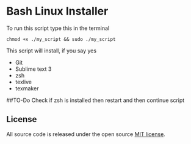 Bash Linux Installer
=============================


To run this script type this in the terminal
```
chmod +x ./my_script && sudo ./my_script
```

This script will install, if you say yes
* Git
* Sublime text 3
* zsh
* texlive
* texmaker

##TO-Do
Check if zsh is installed then restart and then continue script


## License

All source code is released under the open source [MIT license](http://choosealicense.com/licenses/mit/).
